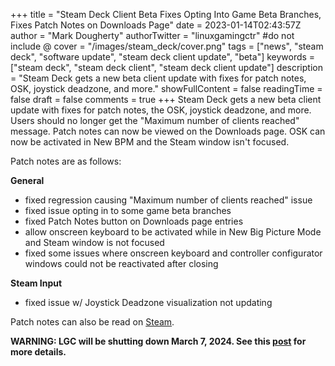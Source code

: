+++
title = "Steam Deck Client Beta Fixes Opting Into Game Beta Branches, Fixes Patch Notes on Downloads Page"
date = 2023-01-14T02:43:57Z
author = "Mark Dougherty"
authorTwitter = "linuxgamingctr" #do not include @
cover = "/images/steam_deck/cover.png"
tags = ["news", "steam deck", "software update", "steam deck client update", "beta"]
keywords = ["steam deck", "steam deck client", "steam deck client update"]
description = "Steam Deck gets a new beta client update with fixes for patch notes, OSK, joystick deadzone, and more."
showFullContent = false
readingTime = false
draft = false
comments = true
+++
Steam Deck gets a new beta client update with fixes for patch notes, the OSK, joystick deadzone, and more. Users should no longer get the "Maximum number of clients reached" message. Patch notes can now be viewed on the Downloads page. OSK can now be activated in New BPM and the Steam window isn't focused.

Patch notes are as follows:

**General**
- fixed regression causing "Maximum number of clients reached" issue
- fixed issue opting in to some game beta branches
- fixed Patch Notes button on Downloads page entries
- allow onscreen keyboard to be activated while in New Big Picture Mode and Steam window is not focused
- fixed some issues where onscreen keyboard and controller configurator windows could not be reactivated after closing

**Steam Input**
- fixed issue w/ Joystick Deadzone visualization not updating

Patch notes can also be read on [Steam](https://steamcommunity.com/games/1675200/announcements/detail/5662747178710102498).

**WARNING: LGC will be shutting down March 7, 2024. See this [post](https://linuxgamingcentral.com/posts/the-end-of-lgc/) for more details.**
